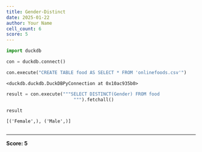 ```yaml
---
title: Gender-Distinct
date: 2025-01-22
author: Your Name
cell_count: 6
score: 5
---
```


```python
import duckdb
```


```python
con = duckdb.connect()
```


```python
con.execute("CREATE TABLE food AS SELECT * FROM 'onlinefoods.csv'")
```




    <duckdb.duckdb.DuckDBPyConnection at 0x10ac935b0>




```python
result = con.execute("""SELECT DISTINCT(Gender) FROM food 
                         """).fetchall()
```


```python
result
```




    [('Female',), ('Male',)]




```python

```


---
**Score: 5**

